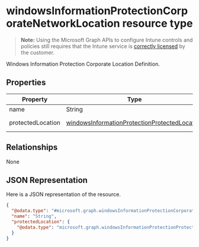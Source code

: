 ﻿# windowsInformationProtectionCorporateNetworkLocation resource type

> **Note:** Using the Microsoft Graph APIs to configure Intune controls and policies still requires that the Intune service is [correctly licensed](https://go.microsoft.com/fwlink/?linkid=839381) by the customer.

Windows Information Protection Corporate Location Definition.
## Properties
|Property|Type|Description|
|---|---|---|
|name|String|Name.|
|protectedLocation|[windowsInformationProtectionProtectedLocation](../resources/intune_deviceconfig_windowsinformationprotectionprotectedlocation.md)|Protected location.|

## Relationships
None
## JSON Representation
Here is a JSON representation of the resource.
<!-- {
  "blockType": "resource",
  "keyProperty": "id",
  "@odata.type": "microsoft.graph.windowsInformationProtectionCorporateNetworkLocation"
}
-->
```json
{
  "@odata.type": "#microsoft.graph.windowsInformationProtectionCorporateNetworkLocation",
  "name": "String",
  "protectedLocation": {
    "@odata.type": "microsoft.graph.windowsInformationProtectionProtectedLocation"
  }
}
```



